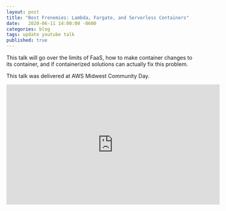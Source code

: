 ```yaml
---
layout: post
title: "Best Frenemies: Lambda, Fargate, and Serverless Containers"
date:   2020-06-11 14:00:00 -0600
categories: blog
tags: update youtube talk
published: true
---
```


This talk will go over the limits of FaaS, how to make container changes to its container, and if containerized solutions can actually fix this problem. 

This talk was delivered at AWS Midwest Community Day.

<iframe width="560" height="315" src="https://www.youtube.com/embed/7nKy7tjB-Ms" title="YouTube video player" frameborder="0" allow="accelerometer; autoplay; clipboard-write; encrypted-media; gyroscope; picture-in-picture" allowfullscreen></iframe>